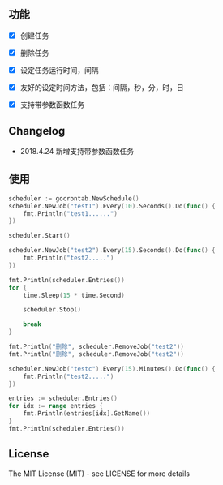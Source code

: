 ## 功能

* [x] 创建任务

* [x] 删除任务

* [x] 设定任务运行时间，间隔

* [x] 友好的设定时间方法，包括：间隔，秒，分，时，日

* [x] 支持带参数函数任务

## Changelog

- 2018.4.24 新增支持带参数函数任务

## 使用

```go
scheduler := gocrontab.NewSchedule()
scheduler.NewJob("test1").Every(10).Seconds().Do(func() {
	fmt.Println("test1......")
})

scheduler.Start()

scheduler.NewJob("test2").Every(15).Seconds().Do(func() {
	fmt.Println("test2.....")
})

fmt.Println(scheduler.Entries())
for {
	time.Sleep(15 * time.Second)

	scheduler.Stop()

	break
}

fmt.Println("删除", scheduler.RemoveJob("test2"))
fmt.Println("删除", scheduler.RemoveJob("test2"))

scheduler.NewJob("testc").Every(15).Minutes().Do(func() {
	fmt.Println("test2.....")
})

entries := scheduler.Entries()
for idx := range entries {
	fmt.Println(entries[idx].GetName())
}
fmt.Println(scheduler.Entries())
```

## License

The MIT License (MIT) - see LICENSE for more details
